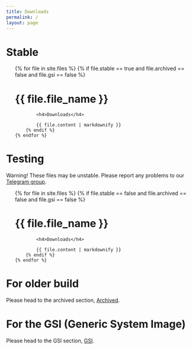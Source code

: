 ```yaml
---
title: Downloads
permalink: /
layout: page
---
```


# Stable

<ul class="files-stable">
    {% for file in site.files %}
        {% if file.stable == true and file.archived == false and file.gsi == false %}
            <h1>{{ file.file_name }}</h1>

            <h4>Downloads</h4>
            
            {{ file.content | markdownify }}
        {% endif %}
    {% endfor %}
</ul>

# Testing

Warning! These files may be unstable. Please report any problems to our [Telegram group](https://t.me/AOSDPx/39).

<ul class="files-unstable">
    {% for file in site.files %}
        {% if file.stable == false and file.archived == false and file.gsi == false %}
            <h1>{{ file.file_name }}</h1>

            <h4>Downloads</h4>

            {{ file.content | markdownify }}
        {% endif %}
	{% endfor %}
</ul>

# For older build

Please head to the archived section, [Archived](https://downloads.aosdp.com/archive/).

# For the GSI (Generic System Image)

Please head to the GSI section, [GSI](https://downloads.aosdp.com/gsi/).
